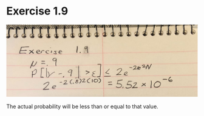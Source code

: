 # Exercise 1.9

![](images/2021-05-25-16-46-28.png)

The actual probability will be less than or equal to that value.